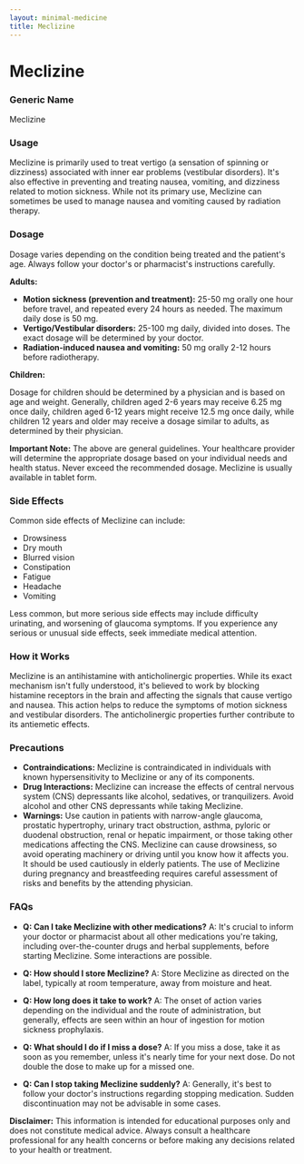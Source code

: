 ```yaml
---
layout: minimal-medicine
title: Meclizine
---
```


# Meclizine
### Generic Name
Meclizine

### Usage

Meclizine is primarily used to treat vertigo (a sensation of spinning or dizziness) associated with inner ear problems (vestibular disorders).  It's also effective in preventing and treating nausea, vomiting, and dizziness related to motion sickness.  While not its primary use, Meclizine can sometimes be used to manage nausea and vomiting caused by radiation therapy.

### Dosage

Dosage varies depending on the condition being treated and the patient's age.  Always follow your doctor's or pharmacist's instructions carefully.

**Adults:**

* **Motion sickness (prevention and treatment):** 25-50 mg orally one hour before travel, and repeated every 24 hours as needed. The maximum daily dose is 50 mg.
* **Vertigo/Vestibular disorders:** 25-100 mg daily, divided into doses. The exact dosage will be determined by your doctor.
* **Radiation-induced nausea and vomiting:** 50 mg orally 2-12 hours before radiotherapy.

**Children:**

Dosage for children should be determined by a physician and is based on age and weight.  Generally, children aged 2-6 years may receive 6.25 mg once daily, children aged 6-12 years might receive 12.5 mg once daily, while children 12 years and older may receive a dosage similar to adults, as determined by their physician.


**Important Note:**  The above are general guidelines.  Your healthcare provider will determine the appropriate dosage based on your individual needs and health status.  Never exceed the recommended dosage. Meclizine is usually available in tablet form.

### Side Effects

Common side effects of Meclizine can include:

* Drowsiness
* Dry mouth
* Blurred vision
* Constipation
* Fatigue
* Headache
* Vomiting

Less common, but more serious side effects may include difficulty urinating, and worsening of glaucoma symptoms.  If you experience any serious or unusual side effects, seek immediate medical attention.


### How it Works

Meclizine is an antihistamine with anticholinergic properties.  While its exact mechanism isn't fully understood, it's believed to work by blocking histamine receptors in the brain and affecting the signals that cause vertigo and nausea. This action helps to reduce the symptoms of motion sickness and vestibular disorders.  The anticholinergic properties further contribute to its antiemetic effects.

### Precautions

* **Contraindications:** Meclizine is contraindicated in individuals with known hypersensitivity to Meclizine or any of its components.
* **Drug Interactions:** Meclizine can increase the effects of central nervous system (CNS) depressants like alcohol, sedatives, or tranquilizers. Avoid alcohol and other CNS depressants while taking Meclizine.
* **Warnings:**  Use caution in patients with narrow-angle glaucoma, prostatic hypertrophy, urinary tract obstruction, asthma, pyloric or duodenal obstruction, renal or hepatic impairment, or those taking other medications affecting the CNS.  Meclizine can cause drowsiness, so avoid operating machinery or driving until you know how it affects you.  It should be used cautiously in elderly patients.  The use of Meclizine during pregnancy and breastfeeding requires careful assessment of risks and benefits by the attending physician.

### FAQs

* **Q: Can I take Meclizine with other medications?** A:  It's crucial to inform your doctor or pharmacist about all other medications you're taking, including over-the-counter drugs and herbal supplements, before starting Meclizine. Some interactions are possible.

* **Q: How should I store Meclizine?** A: Store Meclizine as directed on the label, typically at room temperature, away from moisture and heat.

* **Q:  How long does it take to work?** A: The onset of action varies depending on the individual and the route of administration, but generally, effects are seen within an hour of ingestion for motion sickness prophylaxis.

* **Q:  What should I do if I miss a dose?** A: If you miss a dose, take it as soon as you remember, unless it's nearly time for your next dose. Do not double the dose to make up for a missed one.

* **Q: Can I stop taking Meclizine suddenly?** A: Generally, it's best to follow your doctor's instructions regarding stopping medication.  Sudden discontinuation may not be advisable in some cases.

**Disclaimer:** This information is intended for educational purposes only and does not constitute medical advice. Always consult a healthcare professional for any health concerns or before making any decisions related to your health or treatment.
